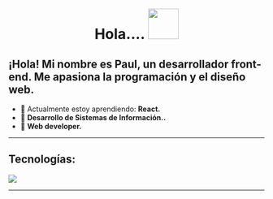 

<h1 align="center">Hola.... <img src="https://media4.giphy.com/media/v1.Y2lkPTc5MGI3NjExNjMxOThmY2UxOGE0YmVlYjA5NmE0YTFjM2IwNjExZjE5ZWZiMTAwOCZlcD12MV9pbnRlcm5hbF9naWZzX2dpZklkJmN0PXM/McDxBilGiX2WaT1YLQ/giphy.gif"  width="60px"> 
</h1>


<h2  align="left"> ¡Hola! Mi nombre es Paul, un desarrollador front-end. Me apasiona la programación y el diseño web. </h2>


- 🌱 Actualmente estoy aprendiendo: **React.**
- 🦧 **Desarrollo de Sistemas de Información..**
- 🐉 **Web developer.**

<hr>
<h2>Tecnologías:</h2>
<p align="left">
  <a href="https://skillicons.dev">
    <img src="https://skillicons.dev/icons?i=vscode,figma,html,css,bootstrap,tailwind,js,react,py,mysql"/>
  </a>
</p>

<hr>
<!-- <img  align="center"  src="https://github-readme-stats.anuraghazra1.vercel.app/api/top-langs/?username=PaulRev&theme=dark&hide_border=false&no-bg=true&no-frame=true&langs_count=10"/>
 -->



